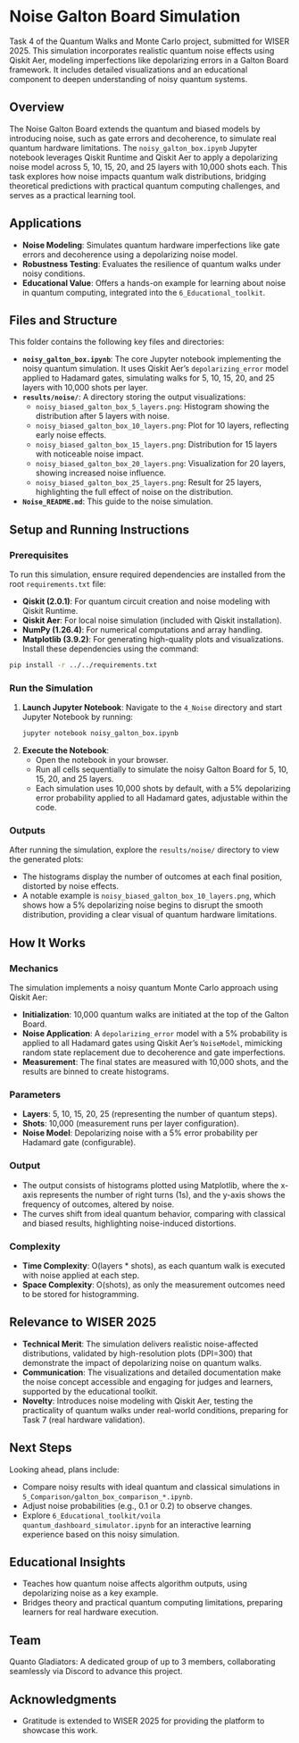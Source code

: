 # Noise Galton Board Simulation

Task 4 of the Quantum Walks and Monte Carlo project, submitted for WISER 2025. This simulation incorporates realistic quantum noise effects using Qiskit Aer, modeling imperfections like depolarizing errors in a Galton Board framework. It includes detailed visualizations and an educational component to deepen understanding of noisy quantum systems.

## Overview

The Noise Galton Board extends the quantum and biased models by introducing noise, such as gate errors and decoherence, to simulate real quantum hardware limitations. The `noisy_galton_box.ipynb` Jupyter notebook leverages Qiskit Runtime and Qiskit Aer to apply a depolarizing noise model across 5, 10, 15, 20, and 25 layers with 10,000 shots each. This task explores how noise impacts quantum walk distributions, bridging theoretical predictions with practical quantum computing challenges, and serves as a practical learning tool.

## Applications

- **Noise Modeling**: Simulates quantum hardware imperfections like gate errors and decoherence using a depolarizing noise model.
- **Robustness Testing**: Evaluates the resilience of quantum walks under noisy conditions.
- **Educational Value**: Offers a hands-on example for learning about noise in quantum computing, integrated into the `6_Educational_toolkit`.

## Files and Structure

This folder contains the following key files and directories:

- **`noisy_galton_box.ipynb`**: The core Jupyter notebook implementing the noisy quantum simulation. It uses Qiskit Aer’s `depolarizing_error` model applied to Hadamard gates, simulating walks for 5, 10, 15, 20, and 25 layers with 10,000 shots per layer.
- **`results/noise/`**: A directory storing the output visualizations:
  - `noisy_biased_galton_box_5_layers.png`: Histogram showing the distribution after 5 layers with noise.
  - `noisy_biased_galton_box_10_layers.png`: Plot for 10 layers, reflecting early noise effects.
  - `noisy_biased_galton_box_15_layers.png`: Distribution for 15 layers with noticeable noise impact.
  - `noisy_biased_galton_box_20_layers.png`: Visualization for 20 layers, showing increased noise influence.
  - `noisy_biased_galton_box_25_layers.png`: Result for 25 layers, highlighting the full effect of noise on the distribution.
- **`Noise_README.md`**: This guide to the noise simulation.

## Setup and Running Instructions

### Prerequisites

To run this simulation, ensure required dependencies are installed from the root `requirements.txt` file:
- **Qiskit (2.0.1)**: For quantum circuit creation and noise modeling with Qiskit Runtime.
- **Qiskit Aer**: For local noise simulation (included with Qiskit installation).
- **NumPy (1.26.4)**: For numerical computations and array handling.
- **Matplotlib (3.9.2)**: For generating high-quality plots and visualizations.
Install these dependencies using the command:
```bash
pip install -r ../../requirements.txt
```

### Run the Simulation

1. **Launch Jupyter Notebook**:
   Navigate to the `4_Noise` directory and start Jupyter Notebook by running:
   ```bash
   jupyter notebook noisy_galton_box.ipynb
   ```
2. **Execute the Notebook**:
   - Open the notebook in your browser.
   - Run all cells sequentially to simulate the noisy Galton Board for 5, 10, 15, 20, and 25 layers.
   - Each simulation uses 10,000 shots by default, with a 5% depolarizing error probability applied to all Hadamard gates, adjustable within the code.

### Outputs

After running the simulation, explore the `results/noise/` directory to view the generated plots:
- The histograms display the number of outcomes at each final position, distorted by noise effects.
- A notable example is `noisy_biased_galton_box_10_layers.png`, which shows how a 5% depolarizing noise begins to disrupt the smooth distribution, providing a clear visual of quantum hardware limitations.

## How It Works

### Mechanics

The simulation implements a noisy quantum Monte Carlo approach using Qiskit Aer:
- **Initialization**: 10,000 quantum walks are initiated at the top of the Galton Board.
- **Noise Application**: A `depolarizing_error` model with a 5% probability is applied to all Hadamard gates using Qiskit Aer’s `NoiseModel`, mimicking random state replacement due to decoherence and gate imperfections.
- **Measurement**: The final states are measured with 10,000 shots, and the results are binned to create histograms.

### Parameters

- **Layers**: 5, 10, 15, 20, 25 (representing the number of quantum steps).
- **Shots**: 10,000 (measurement runs per layer configuration).
- **Noise Model**: Depolarizing noise with a 5% error probability per Hadamard gate (configurable).

### Output

- The output consists of histograms plotted using Matplotlib, where the x-axis represents the number of right turns (1s), and the y-axis shows the frequency of outcomes, altered by noise.
- The curves shift from ideal quantum behavior, comparing with classical and biased results, highlighting noise-induced distortions.

### Complexity

- **Time Complexity**: O(layers * shots), as each quantum walk is executed with noise applied at each step.
- **Space Complexity**: O(shots), as only the measurement outcomes need to be stored for histogramming.

## Relevance to WISER 2025

- **Technical Merit**: The simulation delivers realistic noise-affected distributions, validated by high-resolution plots (DPI=300) that demonstrate the impact of depolarizing noise on quantum walks.
- **Communication**: The visualizations and detailed documentation make the noise concept accessible and engaging for judges and learners, supported by the educational toolkit.
- **Novelty**: Introduces noise modeling with Qiskit Aer, testing the practicality of quantum walks under real-world conditions, preparing for Task 7 (real hardware validation).

## Next Steps

Looking ahead, plans include:
- Compare noisy results with ideal quantum and classical simulations in `5_Comparison/galton_box_comparison_*.ipynb`.
- Adjust noise probabilities (e.g., 0.1 or 0.2) to observe changes.
- Explore `6_Educational_toolkit/voila quantum_dashboard_simulator.ipynb` for an interactive learning experience based on this noisy simulation.

## Educational Insights

- Teaches how quantum noise affects algorithm outputs, using depolarizing noise as a key example.
- Bridges theory and practical quantum computing limitations, preparing learners for real hardware execution.


## Team

Quanto Gladiators: A dedicated group of up to 3 members, collaborating seamlessly via Discord to advance this project.

## Acknowledgments

- Gratitude is extended to WISER 2025 for providing the platform to showcase this work.


